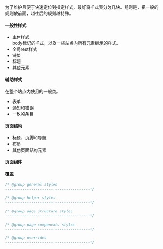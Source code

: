 为了维护且便于快速定位到指定样式，最好将样式表分为几块。规则是，把一般的规则放前面，越往后的规则越特殊。
#### 一般性样式
- 主体样式  
body标记的样式，以及一些站点内所有元素继承的样式。  
- 全局rest样式
- 链接
- 标题
- 其他元素
#### 辅助样式 
在整个站点内使用的一般类。  
- 表单
- 通知和错误
- 一致的条目

#### 页面结构
- 标题、页脚和导航
- 布局
- 其他页面结构元素
#### 页面组件
#### 覆盖
```css
/* @group general styles
---------------------------------------*/

/* @group helper styles
---------------------------------------*/

/* @group page structure styles
---------------------------------------*/

/* @group page components styles
---------------------------------------*/

/* @group overrides
---------------------------------------*/
```